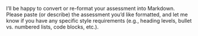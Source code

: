 I’ll be happy to convert or re-format your assessment into Markdown. Please paste (or describe) the assessment you’d like formatted, and let me know if you have any specific style requirements (e.g., heading levels, bullet vs. numbered lists, code blocks, etc.).
